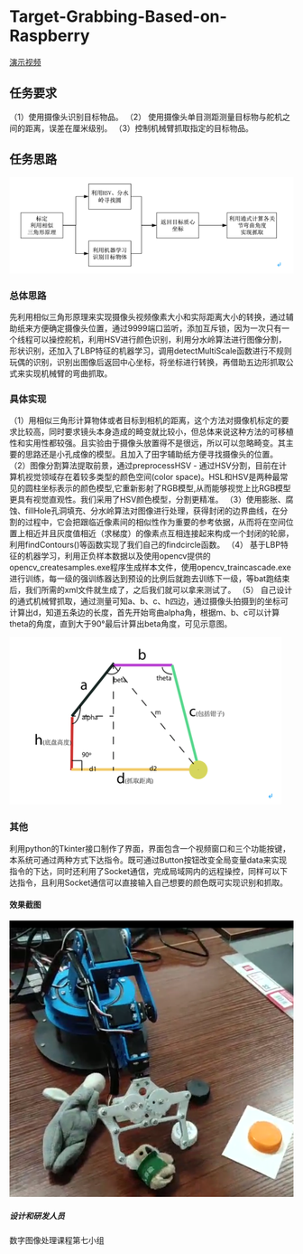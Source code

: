 # Target-Grabbing-Based-on-Raspberry
[演示视频](https://github.com/Forrest554/Target-Grabbing-Based-on-Raspberry/blob/master/image/Demonstration.mp4)
## 任务要求
（1）使用摄像头识别目标物品。
（2） 使用摄像头单目测距测量目标物与舵机之间的距离，误差在厘米级别。
（3）控制机械臂抓取指定的目标物品。
## 任务思路
![blockchain](https://github.com/Forrest554/Target-Grabbing-Based-on-Raspberry/blob/master/image/mind.png?raw=true)
### 总体思路
先利用相似三角形原理来实现摄像头视频像素大小和实际距离大小的转换，通过辅助纸来方便确定摄像头位置，通过9999端口监听，添加互斥锁，因为一次只有一个线程可以操控舵机，利用HSV进行颜色识别，利用分水岭算法进行图像分割，形状识别，还加入了LBP特征的机器学习，调用detectMultiScale函数进行不规则玩偶的识别，识别出图像后返回中心坐标，将坐标进行转换，再借助五边形抓取公式来实现机械臂的弯曲抓取。
### 具体实现
（1）用相似三角形计算物体或者目标到相机的距离，这个方法对摄像机标定的要求比较高，同时要求镜头本身造成的畸变就比较小，但总体来说这种方法的可移植性和实用性都较强。且实验由于摄像头放置得不是很远，所以可以忽略畸变。其主要的思路还是小孔成像的模型。且加入了田字辅助纸方便寻找摄像头的位置。
（2）图像分割算法提取前景，通过preprocessHSV - 通过HSV分割，目前在计算机视觉领域存在着较多类型的颜色空间(color space)。HSL和HSV是两种最常见的圆柱坐标表示的颜色模型,它重新影射了RGB模型,从而能够视觉上比RGB模型更具有视觉直观性。我们采用了HSV颜色模型，分割更精准。
（3）使用膨胀、腐蚀、fillHole孔洞填充、分水岭算法对图像进行处理，获得封闭的边界曲线，在分割的过程中，它会把跟临近像素间的相似性作为重要的参考依据，从而将在空间位置上相近并且灰度值相近（求梯度）的像素点互相连接起来构成一个封闭的轮廓，利用findContours()等函数实现了我们自己的findcircle函数。
（4） 基于LBP特征的机器学习，利用正负样本数据以及使用opencv提供的opencv_createsamples.exe程序生成样本文件，使用opencv_traincascade.exe进行训练，每一级的强训练器达到预设的比例后就跑去训练下一级，等bat跑结束后，我们所需的xml文件就生成了，之后我们就可以拿来测试了。
（5） 自己设计的通式机械臂抓取，通过测量可知a、b、c、h四边，通过摄像头拍摄到的坐标可计算出d，知道五条边的长度，首先开始弯曲alpha角，根据m、b、c可以计算theta的角度，直到大于90°最后计算出beta角度，可见示意图。

![blockchain](https://github.com/Forrest554/Target-Grabbing-Based-on-Raspberry/blob/master/image/arm_demonstration.png?raw=true)
### 其他
利用python的Tkinter接口制作了界面，界面包含一个视频窗口和三个功能按键，本系统可通过两种方式下达指令。既可通过Button按钮改变全局变量data来实现指令的下达，同时还利用了Socket通信，完成局域网内的远程操控，同样可以下达指令，且利用Socket通信可以直接输入自己想要的颜色既可实现识别和抓取。
#### 效果截图
![blockchain](https://github.com/Forrest554/Target-Grabbing-Based-on-Raspberry/blob/master/image/demo.png?raw=true)
##### 设计和研发人员
数字图像处理课程第七小组
